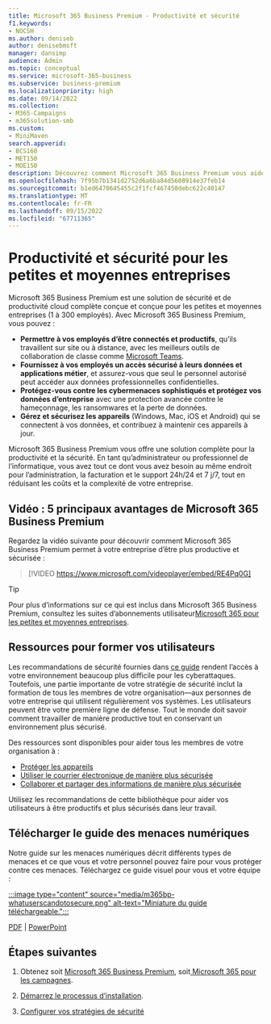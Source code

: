 ```yaml
---
title: Microsoft 365 Business Premium - Productivité et sécurité
f1.keywords:
- NOCSH
ms.author: deniseb
author: denisebmsft
manager: dansimp
audience: Admin
ms.topic: conceptual
ms.service: microsoft-365-business
ms.subservice: business-premium
ms.localizationpriority: high
ms.date: 09/14/2022
ms.collection:
- M365-Campaigns
- m365solution-smb
ms.custom:
- MiniMaven
search.appverid:
- BCS160
- MET150
- MOE150
description: Découvrez comment Microsoft 365 Business Premium vous aide à gérer votre entreprise de manière plus sûre grâce à la productivité et à la sécurité.
ms.openlocfilehash: 7f95b7b1341d2752d6a6ba84d5608914e37feb14
ms.sourcegitcommit: b1ed6470645455c2f1fcf467450debc622c40147
ms.translationtype: MT
ms.contentlocale: fr-FR
ms.lasthandoff: 09/15/2022
ms.locfileid: "67711365"
---
```

# <a name="productivity-and-security-for-small-and-medium-sized-businesses"></a>Productivité et sécurité pour les petites et moyennes entreprises 

Microsoft 365 Business Premium est une solution de sécurité et de productivité cloud complète conçue et conçue pour les petites et moyennes entreprises (1 à 300 employés). Avec Microsoft 365 Business Premium, vous pouvez :

- **Permettre à vos employés d’être connectés et productifs**, qu’ils travaillent sur site ou à distance, avec les meilleurs outils de collaboration de classe comme [Microsoft Teams](create-teams-for-collaboration.md).
- **Fournissez à vos employés un accès sécurisé à leurs données et applications métier**, et assurez-vous que seul le personnel autorisé peut accéder aux données professionnelles confidentielles.
- **Protégez-vous contre les cybermenaces sophistiqués et protégez vos données d’entreprise** avec une protection avancée contre le hameçonnage, les ransomwares et la perte de données.
- **Gérez et sécurisez les appareils** (Windows, Mac, iOS et Android) qui se connectent à vos données, et contribuez à maintenir ces appareils à jour.

Microsoft 365 Business Premium vous offre une solution complète pour la productivité et la sécurité. En tant qu’administrateur ou professionnel de l’informatique, vous avez tout ce dont vous avez besoin au même endroit pour l’administration, la facturation et le support 24h/24 et 7 j/7, tout en réduisant les coûts et la complexité de votre entreprise. 

## <a name="video-top-5-benefits-of-microsoft-365-business-premium"></a>Vidéo : 5 principaux avantages de Microsoft 365 Business Premium

Regardez la vidéo suivante pour découvrir comment Microsoft 365 Business Premium permet à votre entreprise d’être plus productive et sécurisée : <p>

> [!VIDEO https://www.microsoft.com/videoplayer/embed/RE4Pq0G]

> [!TIP]
> Pour plus d’informations sur ce qui est inclus dans Microsoft 365 Business Premium, consultez les suites d’abonnements utilisateur[Microsoft 365 pour les petites et moyennes entreprises](https://query.prod.cms.rt.microsoft.com/cms/api/am/binary/RWR6bM).

## <a name="resources-to-train-your-users"></a>Ressources pour former vos utilisateurs

Les recommandations de sécurité fournies dans [ce guide](index.md) rendent l’accès à votre environnement beaucoup plus difficile pour les cyberattaques. Toutefois, une partie importante de votre stratégie de sécurité inclut la formation de tous les membres de votre organisation&mdash;aux personnes de votre entreprise qui utilisent régulièrement vos systèmes. Les utilisateurs peuvent être votre première ligne de défense. Tout le monde doit savoir comment travailler de manière productive tout en conservant un environnement plus sécurisé.

Des ressources sont disponibles pour aider tous les membres de votre organisation à :

- [Protéger les appareils](m365bp-devices-overview.md)
- [Utiliser le courrier électronique de manière plus sécurisée](m365bp-protect-email-overview.md)
- [Collaborer et partager des informations de manière plus sécurisée](m365bp-collaborate-share-securely.md)

Utilisez les recommandations de cette bibliothèque pour aider vos utilisateurs à être productifs et plus sécurisés dans leur travail.

## <a name="download-the-digital-threats-guide"></a>Télécharger le guide des menaces numériques

Notre guide sur les menaces numériques décrit différents types de menaces et ce que vous et votre personnel pouvez faire pour vous protéger contre ces menaces. Téléchargez ce guide visuel pour vous et votre équipe :

[:::image type="content" source="media/m365bp-whatuserscandotosecure.png" alt-text="Miniature du guide téléchargeable.":::](https://download.microsoft.com/download/9/1/f/91fa8f24-9953-4f33-9d87-a95624db5e0b/M365BPWhatCanUsersDoToSecure.pdf)

[PDF](https://download.microsoft.com/download/9/1/f/91fa8f24-9953-4f33-9d87-a95624db5e0b/M365BPWhatCanUsersDoToSecure.pdf) | [PowerPoint](https://download.microsoft.com/download/9/1/f/91fa8f24-9953-4f33-9d87-a95624db5e0b/M365BPWhatCanUsersDoToSecure.pptx)

## <a name="next-steps"></a>Étapes suivantes

1. Obtenez soit [Microsoft 365 Business Premium](get-microsoft-365-business-premium.md), soit[ Microsoft 365 pour les campagnes](get-microsoft-365-campaigns.md).

2. [Démarrez le processus d’installation](m365bp-setup-overview.md).

3. [Configurer vos stratégies de sécurité](m365bp-security-overview.md)
